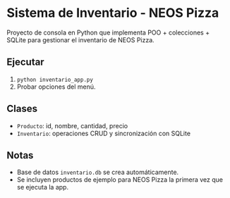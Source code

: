# Sistema de Inventario - NEOS Pizza

Proyecto de consola en Python que implementa POO + colecciones + SQLite para gestionar el inventario de NEOS Pizza.

## Ejecutar
1. `python inventario_app.py`
2. Probar opciones del menú.

## Clases
- `Producto`: id, nombre, cantidad, precio
- `Inventario`: operaciones CRUD y sincronización con SQLite

## Notas
- Base de datos `inventario.db` se crea automáticamente.
- Se incluyen productos de ejemplo para NEOS Pizza la primera vez que se ejecuta la app.
